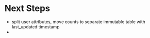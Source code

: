 # Next Steps
- split user attributes, move counts to separate immutable table with last_updated timestamp
-